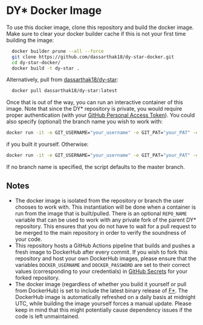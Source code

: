# DY* Docker Image

To use this docker image, clone this repository and build the docker image. Make sure to clear your docker builder cache if this is not your first time building the image:

```bash
  docker builder prune --all --force
  git clone https://github.com/dassarthak18/dy-star-docker.git
  cd dy-star-docker/
  docker build -t dy-star .
```

Alternatively, pull from [dassarthak18/dy-star](https://hub.docker.com/r/dassarthak18/dy-star):

```bash
  docker pull dassarthak18/dy-star:latest
```

Once that is out of the way, you can run an interactive container of this image. Note that since the DY* repository is private, you would require proper authentication (with your [GitHub Personal Access Token](https://docs.github.com/en/authentication/keeping-your-account-and-data-secure/managing-your-personal-access-tokens)). You could also specify (optional) the branch name you wish to work with:

```bash
docker run -it -e GIT_USERNAME="your_username" -e GIT_PAT="your_PAT" -e BRANCH_NAME="branch_name" dy-star
```

if you built it yourself. Otherwise:

```bash
docker run -it -e GIT_USERNAME="your_username" -e GIT_PAT="your_PAT" -e BRANCH_NAME="branch_name" dassarthak18/dy-star
```

If no branch name is specified, the script defaults to the master branch.

## Notes
* The docker image is isolated from the repository or branch the user chooses to work with. This instantiation will be done when a container is run from the image that is built/pulled. There is an optional ```REPO_NAME``` variable that can be used to work with any private fork of the parent DY* repository. This ensures that you do not have to wait for a pull request to be merged to the main repository in order to verify the soundness of your code.
* This repository hosts a GitHub Actions pipeline that builds and pushes a fresh image to DockerHub after every commit. If you wish to fork this repository and host your own DockerHub images, please ensure that the variables ```DOCKER_USERNAME``` and ```DOCKER_PASSWORD``` are set to their correct values (corresponding to your credentials) in [GitHub Secrets](https://docs.github.com/en/actions/security-for-github-actions/security-guides/using-secrets-in-github-actions) for your forked repository.
* The docker image (regardless of whether you build it yourself or pull from DockerHub) is set to include the latest binary release of [F*](https://github.com/FStarLang/FStar). The DockerHub image is automatically refreshed on a daily basis at midnight UTC, while building the image yourself forces a manual update. Please keep in mind that this might potentially cause dependency issues if the code is left unmaintained.
